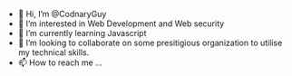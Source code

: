 - 👋 Hi, I’m @CodnaryGuy
- 👀 I’m interested in Web Development and Web security 
- 🌱 I’m currently learning Javascript
- 💞️ I’m looking to collaborate on some presitigious organization to utilise my technical skills. 
- 📫 How to reach me ...

<!---
CodnaryGuy/CodnaryGuy is a ✨ special ✨ repository because its `README.md` (this file) appears on your GitHub profile.
You can click the Preview link to take a look at your changes.
--->

